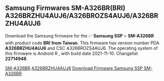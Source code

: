 <h2>Samsung Firmwares SM-A326BR(BRI) A326BRZHU4AUJ6/A326BROZS4AUJ6/A326BRZHU4AUJ6</h2>
Download the Samsung firmware for the ✅ <strong>Samsung SSP </strong> ⭐ <strong>SM-A326BR</strong> with product code <strong>BRI</strong> <strong> from Taiwan</strong>. This firmware has version number PDA <strong>A326BRZHU4AUJ6</strong> and CSC A326BROZS4AUJ6. The operating system of this firmware is Android R , with build date 2021-11-10. Changelist <strong>22714948</strong>.


[SM-A326BR](https://samfirm.shop/samsung/model/SM-A326BR)
[A326BRZHU4AUJ6](https://samfirm.shop/samsung/pda/A326BRZHU4AUJ6)
[Download Firmware Samsung SSP SM-A326BR](https://samfirm.shop/samsung/firmware/474267)
